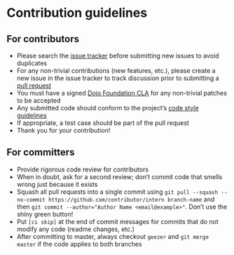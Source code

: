 Contribution guidelines
=======================

## For contributors

* Please search the [issue tracker](https://github.com/theintern/intern/issues) before submitting new issues to avoid
  duplicates
* For any non-trivial contributions (new features, etc.), please create a new issue in the issue tracker to track
  discussion prior to submitting a [pull request](http://help.github.com/send-pull-requests)
* You must have a signed [Dojo Foundation CLA](http://dojofoundation.org/about/claForm) for any non-trivial patches to
  be accepted
* Any submitted code should conform to the project’s
  [code style guidelines](https://github.com/csnover/dojo2-core#code-conventions)
* If appropriate, a test case should be part of the pull request
* Thank you for your contribution!

## For committers

* Provide rigorous code review for contributors
* When in doubt, ask for a second review; don’t commit code that smells wrong just because it exists
* Squash all pull requests into a single commit using
  `git pull --squash --no-commit https://github.com/contributor/intern branch-name` and then
  `git commit --author="Author Name <email@example>"`. Don’t use the shiny green button!
* Put `[ci skip]` at the end of commit messages for commits that do not modify any code (readme changes, etc.)
* After committing to master, always checkout `geezer` and `git merge master` if the code applies to both branches